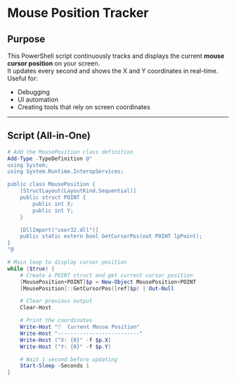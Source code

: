 # Mouse Position Tracker

## Purpose
This PowerShell script continuously tracks and displays the current **mouse cursor position** on your screen.  
It updates every second and shows the X and Y coordinates in real-time. Useful for:
- Debugging
- UI automation
- Creating tools that rely on screen coordinates

---

## Script (All-in-One)

```powershell
# Add the MousePosition class definition
Add-Type -TypeDefinition @"
using System;
using System.Runtime.InteropServices;

public class MousePosition {
    [StructLayout(LayoutKind.Sequential)]
    public struct POINT {
        public int X;
        public int Y;
    }

    [DllImport("user32.dll")]
    public static extern bool GetCursorPos(out POINT lpPoint);
}
"@

# Main loop to display cursor position
while ($true) {
    # Create a POINT struct and get current cursor position
    [MousePosition+POINT]$p = New-Object MousePosition+POINT
    [MousePosition]::GetCursorPos([ref]$p) | Out-Null

    # Clear previous output
    Clear-Host

    # Print the coordinates
    Write-Host "🖱️  Current Mouse Position"
    Write-Host "--------------------------"
    Write-Host ("X: {0}" -f $p.X)
    Write-Host ("Y: {0}" -f $p.Y)

    # Wait 1 second before updating
    Start-Sleep -Seconds 1
}
